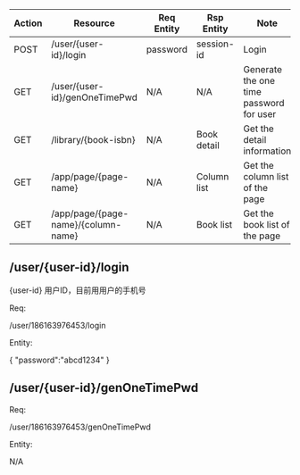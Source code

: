 |Action|Resource|Req Entity|Rsp Entity|Note|
|---|---|---|---|---|
|POST|/user/{user-id}/login|password|session-id|Login|
|GET|/user/{user-id}/genOneTimePwd|N/A|N/A|Generate the one time password for user|
|GET|/library/{book-isbn}|N/A|Book detail|Get the detail information|
|GET|/app/page/{page-name}|N/A|Column list|Get the column list of the page|
|GET|/app/page/{page-name}/{column-name}|N/A|Book list|Get the book list of the page|


/user/{user-id}/login
-----
{user-id} 用户ID，目前用用户的手机号

Req:

/user/186163976453/login

Entity:

{
   "password":"abcd1234"
}

/user/{user-id}/genOneTimePwd
-----
Req:

/user/186163976453/genOneTimePwd

Entity:

N/A